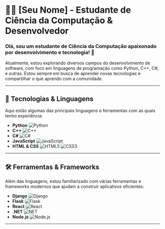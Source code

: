 # 👨‍💻 [Seu Nome] - Estudante de Ciência da Computação & Desenvolvedor

### Olá, sou um estudante de **Ciência da Computação** apaixonado por desenvolvimento e tecnologia! 🚀

Atualmente, estou explorando diversos campos do desenvolvimento de software, com foco em linguagens de programação como Python, C++, C#, e outras. Estou sempre em busca de aprender novas tecnologias e compartilhar o que aprendo com a comunidade.

---

## 🧠 Tecnologias & Linguagens

Aqui estão algumas das principais linguagens e ferramentas com as quais tenho experiência:

- **Python** ![Python](https://img.shields.io/badge/-Python-3776AB?style=flat&logo=python&logoColor=white)
- **C++** ![C++](https://img.shields.io/badge/-C++-00599C?style=flat&logo=c%2B%2B&logoColor=white)
- **C#** ![C#](https://img.shields.io/badge/-C%23-239120?style=flat&logo=c%23&logoColor=white)
- **JavaScript** ![JavaScript](https://img.shields.io/badge/-JavaScript-FFD700?style=flat&logo=javascript&logoColor=black)
- **HTML & CSS** ![HTML5](https://img.shields.io/badge/-HTML5-E34F26?style=flat&logo=html5&logoColor=white) ![CSS3](https://img.shields.io/badge/-CSS3-1572B6?style=flat&logo=css3&logoColor=white)

---

## 🛠️ Ferramentas & Frameworks

Além das linguagens, estou familiarizado com várias ferramentas e frameworks modernos que ajudam a construir aplicativos eficientes:

- **Django** ![Django](https://img.shields.io/badge/-Django-092E20?style=flat&logo=django&logoColor=white)
- **Flask** ![Flask](https://img.shields.io/badge/-Flask-000000?style=flat&logo=flask&logoColor=white)
- **React** ![React](https://img.shields.io/badge/-React-61DAFB?style=flat&logo=react&logoColor=black)
- **.NET** ![NET](https://img.shields.io/badge/-NET-512BD4?style=flat&logo=.net&logoColor=white)
- **Node.js** ![Node.js](https://img.shields.io/badge/-Node.js-339933?style=flat&logo=node.js&logoColor=white)

---




